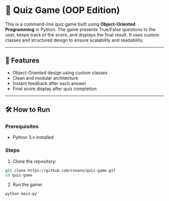 # 🧠 Quiz Game (OOP Edition)

This is a command-line quiz game built using **Object-Oriented Programming** in Python. The game presents True/False questions to the user, keeps track of the score, and displays the final result. It uses custom classes and structured design to ensure scalability and readability.

---

## 🚀 Features

- Object-Oriented design using custom classes
- Clean and modular architecture
- Instant feedback after each answer
- Final score display after quiz completion

---

## 🛠️ How to Run

### Prerequisites

- Python 3.x installed

### Steps

1. Clone the repository:

```bash
git clone https://github.com/csnanx/quiz-game.git
cd quiz-game
```

2. Run the game:

```bash
python main.py
```
